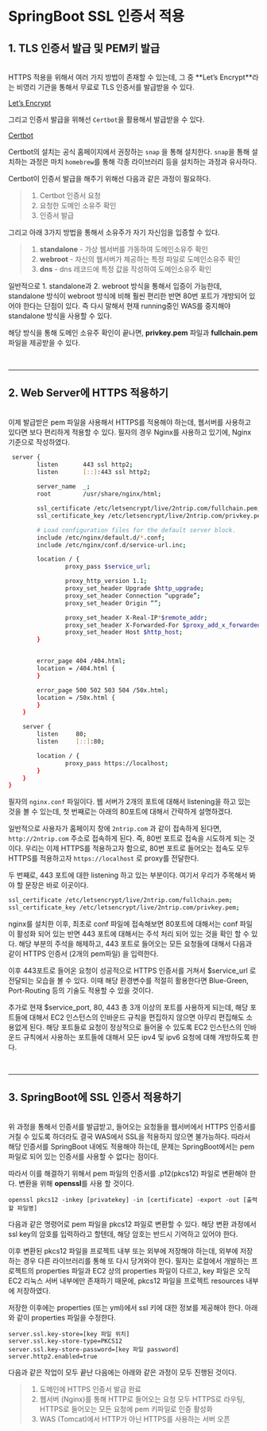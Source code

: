 # SpringBoot SSL 인증서 적용
## 1. TLS 인증서 발급 및 PEM키 발급

<br>
HTTPS 적용을 위해서 여러 가지 방법이 존재할 수 있는데, 그 중 **Let’s Encrypt**라는 비영리 기관을 통해서 무료로 TLS 인증서를 발급받을 수 있다.

[Let’s Encrypt](https://letsencrypt.org/)

그리고 인증서 발급을 위해선 `Certbot`을 활용해서 발급받을 수 있다.

[Certbot](https://certbot.eff.org/)

Certbot의 설치는 공식 홈페이지에서 권장하는 `snap` 을 통해 설치한다.
`snap`을 통해 설치하는 과정은 마치 `homebrew`를 통해 각종 라이브러리 등을 설치하는 과정과 유사하다.

Certbot이 인증서 발급을 해주기 위해선 다음과 같은 과정이 필요하다.

> 1. Certbot 인증서 요청
> 2. 요청한 도메인 소유주 확인
> 3. 인증서 발급

그리고 아래 3가지 방법을 통해서 소유주가 자기 자신임을 입증할 수 있다. 

> 1. **standalone** - 가상 웹서버를 가동하여 도메인소유주 확인
> 2. **webroot** - 자신의 웹서버가 제공하는 특정 파일로 도메인소유주 확인
> 3. **dns** - dns 레코드에 특정 값을 작성하여 도메인소유주 확인

일반적으로 1. standalone과 2. webroot 방식을 통해서 입증이 가능한데, standalone 방식이 webroot 방식에 비해 훨씬 편리한 반면 80번 포트가 개방되어 있어야 한다는 단점이 있다. 즉 다시 말해서 현재 running중인 WAS를 중지해야 standalone 방식을 사용할 수 있다.

해당 방식을 통해 도메인 소유주 확인이 끝나면, **privkey.pem** 파일과 **fullchain.pem** 파일을 제공받을 수 있다. 

<br>

---
## 2. Web Server에 HTTPS 적용하기

<br>
이제 발급받은 pem 파일을 사용해서 HTTPS를 적용해야 하는데, 웹서버를 사용하고 있다면 보다 편리하게 적용할 수 있다. 필자의 경우 Nginx를 사용하고 있기에, Nginx 기준으로 작성하였다.

<br>

```bash
 server {
        listen       443 ssl http2;
        listen       [::]:443 ssl http2;
        
        server_name  _;
        root         /usr/share/nginx/html;

        ssl_certificate /etc/letsencrypt/live/2ntrip.com/fullchain.pem;
        ssl_certificate_key /etc/letsencrypt/live/2ntrip.com/privkey.pem;

        # Load configuration files for the default server block.
        include /etc/nginx/default.d/*.conf;
        include /etc/nginx/conf.d/service-url.inc;

        location / {
                proxy_pass $service_url;

                proxy_http_version 1.1;
                proxy_set_header Upgrade $http_upgrade;
                proxy_set_header Connection “upgrade”;
                proxy_set_header Origin “”;

                proxy_set_header X-Real-IP*$remote_addr;
                proxy_set_header X-Forwarded-For $proxy_add_x_forwarded_for;
                proxy_set_header Host $http_host;
        }


        error_page 404 /404.html;
        location = /404.html {
        }

        error_page 500 502 503 504 /50x.html;
        location = /50x.html {
        }
    }

    server {
        listen     80;
        listen     [::]:80;

        location / {
                proxy_pass https://localhost;
        }
    }
} 
```
  
필자의 `nginx.conf` 파일이다. 웹 서버가 2개의 포트에 대해서 listening을 하고 있는 것을 볼 수 있는데, 첫 번째로는 아래의 80포트에 대해서 간략하게 설명하겠다.

일반적으로 사용자가 홈페이지 창에 `2ntrip.com` 과 같이 접속하게 된다면, `http://2ntrip.com` 주소로 접속하게 된다. 즉, 80번 포트로 접속을 시도하게 되는 것이다. 우리는 이제 HTTPS를 적용하고자 함으로, 80번 포트로 들어오는 접속도 모두 HTTPS를 적용하고자 `https://localhost` 로 proxy를 전달한다.

두 번째로, 443 포트에 대한 listening 하고 있는 부분이다. 여기서 우리가 주목해서 봐야 할 문장은 바로 이곳이다.
```bash
ssl_certificate /etc/letsencrypt/live/2ntrip.com/fullchain.pem;
ssl_certificate_key /etc/letsencrypt/live/2ntrip.com/privkey.pem;
```

nginx를 설치한 이후, 최초로 conf 파일에 접속해보면 80포트에 대해서는 conf 파일이 활성화 되어 있는 반면 443 포트에 대해서는 주석 처리 되어 있는 것을 확인 할 수 있다. 해당 부분의 주석을 해제하고, 443 포트로 들어오는 모든 요청들에 대해서 다음과 같이 HTTPS 인증서 (2개의 pem파일) 을 입력한다.

이후 443포트로 들어온 요청이 성공적으로 HTTPS 인증서를 거쳐서 $service_url 로 전달되는 모습을 볼 수 있다. 이때 해당 환경변수를 적절히 활용한다면 Blue-Green, Port-Routing 등의 기술도 적용할 수 있을 것이다.

추가로 현재 $service_port, 80, 443 총 3개 이상의 포트를 사용하게 되는데, 해당 포트들에 대해서 EC2 인스턴스의 인바운드 규칙을 편집하지 않으면 아무리 편집해도 소용없게 된다. 해당 포트들로 요청이 정상적으로 들어올 수 있도록 EC2 인스턴스의 인바운드 규칙에서 사용하는 포트들에 대해서 모든 ipv4 및 ipv6 요청에 대해 개방하도록 한다.

<br>

---
## 3. SpringBoot에 SSL 인증서 적용하기

<br>
위 과정을 통해서 인증서를 발급받고, 들어오는 요청들을 웹서버에서 HTTPS 인증서를 거칠 수 있도록 하더라도 결국 WAS에서 SSL을 적용하지 않으면 불가능하다. 따라서 해당 인증서를 SpringBoot 내에도 적용해야 하는데, 문제는 SpringBoot에서는 pem파일로 되어 있는 인증서를 사용할 수 없다는 점이다.

따라서 이를 해결하기 위해서 pem 파일의 인증서를 .p12(pkcs12) 파일로 변환해야 한다. 변환을 위해 **openssl**를 사용 할 것이다.

```
openssl pkcs12 -inkey [privatekey] -in [certificate] -export -out [출력할 파일명]
```

다음과 같은 명령어로 pem 파일을 pkcs12 파일로 변환할 수 있다. 해당 변환 과정에서 
ssl key의 암호를 입력하라고 할텐데, 해당 암호는 반드시 기억하고 있어야 한다.

이후 변환된 pkcs12 파일을 프로젝트 내부 또는 외부에 저장해야 하는데, 외부에 저장하는 경우 다른 라이브러리를 통해 또 다시 당겨와야 한다. 필자는 로컬에서 개발하는 프로젝트의 properties 파일과 EC2 상의 properties 파일이 다르고, key 파일은 오직 EC2 리눅스 서버 내부에만 존재하기 때문에, pkcs12 파일을 프로젝트 resources 내부에 저장하였다.

저장한 이후에는 properties (또는 yml)에서 ssl 키에 대한 정보를 제공해야 한다. 아래와 같이 properties 파일을 수정한다.

```
server.ssl.key-store=[key 파일 위치]
server.ssl.key-store-type=PKCS12
server.ssl.key-store-password=[key 파일 password]
server.http2.enabled=true
``` 

다음과 같은 작업이 모두 끝난 다음에는 아래와 같은 과정이 모두 진행된 것이다.

> 1. 도메인에 HTTPS 인증서 발급 완료
> 2. 웹서버 (Nginx)를 통해 HTTP로 들어오는 요청 모두 HTTPS로 라우팅, HTTPS로 들어오는 모든 요청에 pem 키파일로 인증 활성화
> 3. WAS (Tomcat)에서 HTTP가 아닌 HTTPS를 사용하는 서버 오픈 


